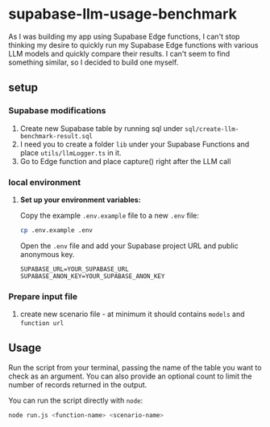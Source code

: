 # supabase-llm-usage-benchmark

As I was building my app using Supabase Edge functions, I can't stop thinking my desire to quickly run my Supabase Edge functions with various LLM models and quickly compare their results. I can't seem to find something similar, so I decided to build one myself.

## setup

### Supabase modifications
1. Create new Supabase table by running sql under `sql/create-llm-benchmark-result.sql`
1. I need you to create a folder `lib` under your Supabase Functions and place `utils/llmLogger.ts` in it.
1. Go to Edge function and place capture() right after the LLM call

### local environment
1. **Set up your environment variables:**

   Copy the example `.env.example` file to a new `.env` file:

   ```bash
   cp .env.example .env
   ```

   Open the `.env` file and add your Supabase project URL and public anonymous key.

   ```
   SUPABASE_URL=YOUR_SUPABASE_URL
   SUPABASE_ANON_KEY=YOUR_SUPABASE_ANON_KEY
   ```

### Prepare input file
1. create new scenario file - at minimum it should contains `models` and `function url`

## Usage

Run the script from your terminal, passing the name of the table you want to check as an argument. You can also provide an optional count to limit the number of records returned in the output.

You can run the script directly with `node`:

```bash
node run.js <function-name> <scenario-name>
```
